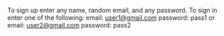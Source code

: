 To sign up enter any name, random email, and any password.
To sign in enter one of the following: 
email: user1@gmail.com
password: pass1
or
email: user2@gmail.com
password: pass2
